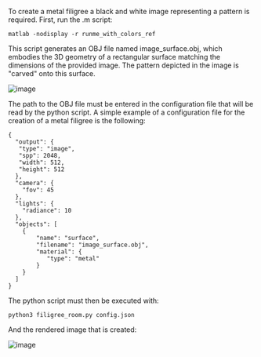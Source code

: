To create a metal filigree a black and white image representing a pattern is required. First, run the .m script:
```
matlab -nodisplay -r runme_with_colors_ref
```
This script generates an OBJ file named image_surface.obj, which embodies the 3D geometry of a rectangular surface matching the dimensions of the provided image. The pattern depicted in the image is "carved" onto this surface.

![image](https://github.com/andriani-st/mitsuba3-util/assets/77795248/98933c04-e570-4e71-9951-de2c84e1d1a1)



The path to the OBJ file must be entered in the configuration file that will be read by the python script. 
A simple example of a configuration file for the creation of a metal filigree is the following:
```
{
  "output": {
   "type": "image",
   "spp": 2048,
   "width": 512,
   "height": 512
  },
  "camera": {
    "fov": 45
  },
  "lights": {
    "radiance": 10 
  },
  "objects": [
    {
        "name": "surface",
        "filename": "image_surface.obj",
        "material": {
           "type": "metal"
        }
    }
  ]
}
```
The python script must then be executed with:
```
python3 filigree_room.py config.json 
```
And the rendered image that is created:

![image](https://github.com/andriani-st/mitsuba3-util/assets/77795248/a6c1571d-637d-4a0d-9cba-e9a4b515c9e2)

